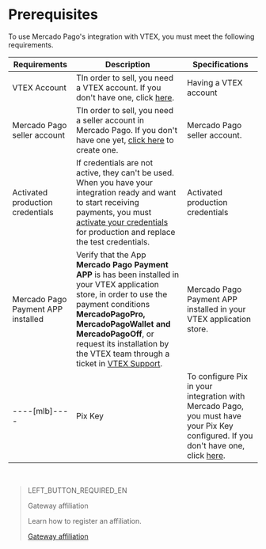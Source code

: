 # Prerequisites

To use Mercado Pago's integration with VTEX, you must meet the following requirements.

|Requirements|Description|Specifications|
|---|---|---|
|VTEX Account|TIn order to sell, you need a VTEX account. If you don't have one, click [here](https://vtex.com/us-en/contact/).|Having a VTEX account|
|Mercado Pago seller account|TIn order to sell, you need a seller account in Mercado Pago. If you don't have one yet, [click here](https://www.mercadopago[FAKER][URL][DOMAIN]/hub/registration/landing) to create one.|Mercado Pago seller account.|
|Activated production credentials|If credentials are not active, they can't be used. When you have your integration ready and want to start receiving payments, you must [activate your credentials]([FAKER][CREDENTIALS][URL]) for production and replace the test credentials.|Activated production credentials|
|Mercado Pago Payment APP installed|Verify that the App **Mercado Pago Payment APP** is has been installed  in your VTEX application store, in order to use the payment conditions **MercadoPagoPro, MercadoPagoWallet and MercadoPagoOff**, or request its installation by the VTEX team through a ticket in [VTEX Support](https://help.vtex.com/en/support).|Mercado Pago Payment APP installed  in your VTEX application store.|
----[mlb]----|Pix Key|To configure Pix in your integration with Mercado Pago, you must have your Pix Key configured. If you don't have one, click [here](https://www.mercadopago.com.br/ajuda/17843).|Pix Key|------------

&nbsp;

> LEFT_BUTTON_REQUIRED_EN
>
> Gateway affiliation
>
> Learn how to register an affiliation.
>
> [Gateway affiliation](https://www.mercadopago[FAKER][URL][DOMAIN]/developers/en/guides/plugins/unofficial/vtex/gateway-affiliations)